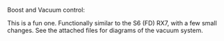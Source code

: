 Boost and Vacuum control:

This is a fun one. Functionally similar to the S6 (FD) RX7, with a few small changes. See the attached files for diagrams of the vacuum system.

